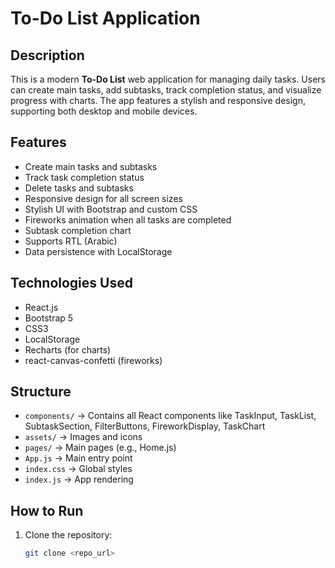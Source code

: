 # To-Do List Application

## Description
This is a modern **To-Do List** web application for managing daily tasks. Users can create main tasks, add subtasks, track completion status, and visualize progress with charts. The app features a stylish and responsive design, supporting both desktop and mobile devices.

## Features
- Create main tasks and subtasks
- Track task completion status
- Delete tasks and subtasks
- Responsive design for all screen sizes
- Stylish UI with Bootstrap and custom CSS
- Fireworks animation when all tasks are completed
- Subtask completion chart
- Supports RTL (Arabic)
- Data persistence with LocalStorage

## Technologies Used
- React.js
- Bootstrap 5
- CSS3
- LocalStorage
- Recharts (for charts)
- react-canvas-confetti (fireworks)

## Structure
- `components/` → Contains all React components like TaskInput, TaskList, SubtaskSection, FilterButtons, FireworkDisplay, TaskChart
- `assets/` → Images and icons
- `pages/` → Main pages (e.g., Home.js)
- `App.js` → Main entry point
- `index.css` → Global styles
- `index.js` → App rendering

## How to Run
1. Clone the repository:
   ```bash
   git clone <repo_url>
